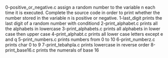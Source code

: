 0-positive_or_negative.c  assign a random number to the variable n each time it is executed. Complete the source code in order to print whether the number stored in the variable n is positive or negative.
1-last_digit prints the last digit of a random number with conditiond
2-print_alphabet.c prints all the alphabets in lowercase
3-print_alphabets.c prints all alphabets in lower case then upper case
4-print_alphabt.c prints all lower case letters except e and q
5-print_numbers.c prints numbers from 0 to 10
6-print_numberz.c prints char 0 to 9
7-print_tebahpla.c prints lowercase in reverse order
8-print_base16.c prints the numerals of base 16
